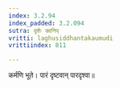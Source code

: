 ```yaml
---
index: 3.2.94
index_padded: 3.2.094
sutra: दृशेः क्वनिप्‌
vritti: laghusiddhantakaumudi
vrittiindex: 811

---
```

कर्मणि भूते। पारं दृष्टवान् पारदृश्वा॥